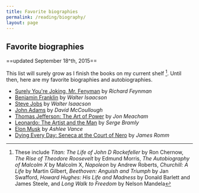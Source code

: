 ```yaml
---
title: Favorite biographies
permalink: /reading/biography/
layout: page
---
```


## Favorite biographies

==updated September 18^th, 2015==

This list will surely grow as I finish the books on my current shelf [^1]. Until then, here are my favorite biographies and autobiographies.

- [Surely You're Joking, Mr. Fenyman](http://amzn.to/1F6F6Hn) by *Richard Feynman*
- [Benjamin Franklin](http://amzn.to/1YkdnZV) by *Walter Isaacson*
- [Steve Jobs](http://amzn.to/1JeLes7) by *Walter Isaacson*
- [John Adams](http://amzn.to/1YkdCV4) by *David McCoullough*
- [Thomas Jefferson: The Art of Power](http://amzn.to/1YkdCV4) by *Jon Meacham*
- [Leonardo: The Artist and the Man](http://amzn.to/1in6BSn) by *Serge Bramly*
- [Elon Musk](http://amzn.to/1JeLmI5) by *Ashlee Vance*
- [Dying Every Day: Seneca at the Court of Nero](http://amzn.to/1Ykmvhh) by *James Romm*

[^1]: These include *Titan: The Life of John D Rockefeller* by Ron Chernow, *The Rise of Theodore Roosevelt* by Edmund Morris, *The Autobiography of Malcolm X* by Malcolm X, *Napoleon* by Andrew Roberts, *Churchill: A Life* by Martin Gilbert, *Beethoven: Anguish and Triumph* by Jan Swafford, *Howard Hughes: His Life and Madness* by Donald Barlett and James Steele, and *Long Walk to Freedom* by Nelson Mandela
